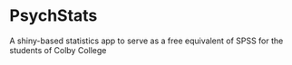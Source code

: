 # PsychStats
A shiny-based statistics app to serve as a free equivalent of SPSS for the students of Colby College
